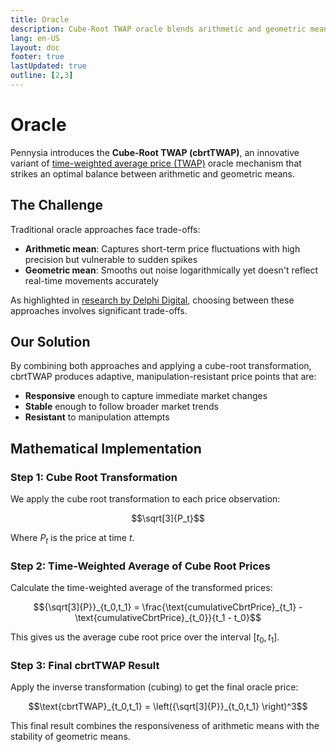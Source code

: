 ```yaml
---
title: Oracle
description: Cube-Root TWAP oracle blends arithmetic and geometric means for adaptive, manipulation-resistant pricing.
lang: en-US
layout: doc
footer: true
lastUpdated: true
outline: [2,3]
---
```


# Oracle

Pennysia introduces the **Cube-Root TWAP (cbrtTWAP)**, an innovative variant of [time-weighted average price (TWAP)](https://en.wikipedia.org/wiki/Time-weighted_average_price#:~:text=In%20finance%2C%20time%2Dweighted%20average,achieve%20the%20TWAP%20or%20better.) oracle mechanism that strikes an optimal balance between arithmetic and geometric means.

## The Challenge

Traditional oracle approaches face trade-offs:
- **Arithmetic mean**: Captures short-term price fluctuations with high precision but vulnerable to sudden spikes
- **Geometric mean**: Smooths out noise logarithmically yet doesn't reflect real-time movements accurately

As highlighted in [research by Delphi Digital](https://members.delphidigital.io/reports/arithmetic-or-geometric-mean-twap-which-one-to-use), choosing between these approaches involves significant trade-offs.

## Our Solution

By combining both approaches and applying a cube-root transformation, cbrtTWAP produces adaptive, manipulation-resistant price points that are:
- **Responsive** enough to capture immediate market changes
- **Stable** enough to follow broader market trends
- **Resistant** to manipulation attempts

## Mathematical Implementation

### Step 1: Cube Root Transformation

We apply the cube root transformation to each price observation:

$$\sqrt[3]{P_t}$$

Where $P_t$ is the price at time $t$.

### Step 2: Time-Weighted Average of Cube Root Prices

Calculate the time-weighted average of the transformed prices:

$${\sqrt[3]{P}}_{t_0,t_1} = \frac{\text{cumulativeCbrtPrice}_{t_1} - \text{cumulativeCbrtPrice}_{t_0}}{t_1 - t_0}$$

This gives us the average cube root price over the interval $[t_0, t_1]$.

### Step 3: Final cbrtTWAP Result

Apply the inverse transformation (cubing) to get the final oracle price:

$$\text{cbrtTWAP}_{t_0,t_1} = \left({\sqrt[3]{P}}_{t_0,t_1} \right)^3$$

This final result combines the responsiveness of arithmetic means with the stability of geometric means.